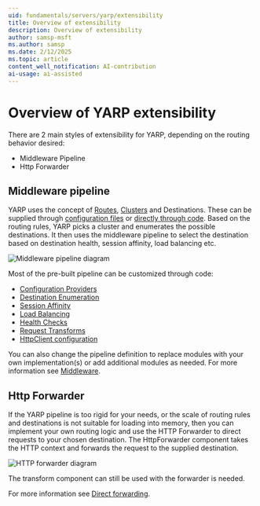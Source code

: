 ```yaml
---
uid: fundamentals/servers/yarp/extensibility
title: Overview of extensibility
description: Overview of extensibility
author: samsp-msft
ms.author: samsp
ms.date: 2/12/2025
ms.topic: article
content_well_notification: AI-contribution
ai-usage: ai-assisted
---
```


# Overview of YARP extensibility

There are 2 main styles of extensibility for YARP, depending on the routing behavior desired:

* Middleware Pipeline
* Http Forwarder

## Middleware pipeline

YARP uses the concept of [Routes](xref:fundamentals/servers/yarp/config-files#routes), [Clusters](xref:fundamentals/servers/yarp/config-files#clusters) and Destinations. These can be supplied through [configuration files](xref:fundamentals/servers/yarp/config-files) or [directly through code](xref:fundamentals/servers/yarp/config-providers). Based on the routing rules, YARP picks a cluster and enumerates the possible destinations. It then uses the middleware pipeline to select the destination based on destination health, session affinity, load balancing etc.

![Middleware pipeline diagram](~/fundamentals/servers/media/yarp-pipeline.png)

Most of the pre-built pipeline can be customized through code:

- [Configuration Providers](./config-providers.md)
- [Destination Enumeration](./destination-resolvers.md)
- [Session Affinity](./session-affinity.md)
- [Load Balancing](./load-balancing.md)
- [Health Checks](./dests-health-checks.md)
- [Request Transforms](./extensibility-transforms.md)
- [HttpClient configuration](./http-client-config.md#code-configuration)

You can also change the pipeline definition to replace modules with your own implementation(s) or add additional modules as needed. For more information see [Middleware](xref:fundamentals/servers/yarp/middleware).

## Http Forwarder

If the YARP pipeline is too rigid for your needs, or the scale of routing rules and destinations is not suitable for loading into memory, then you can implement your own routing logic and use the HTTP Forwarder to direct requests to your chosen destination. The HttpForwarder component takes the HTTP context and forwards the request to the supplied destination.

![HTTP forwarder diagram](~/fundamentals/servers/media/yarp-forwarder.png)

The transform component can still be used with the forwarder is needed.

For more information see [Direct forwarding](xref:fundamentals/servers/yarp/direct-forwarding).
